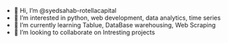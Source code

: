 - 👋 Hi, I’m @syedsahab-rotellacapital
- 👀 I’m interested in python, web development, data analytics, time series
- 🌱 I’m currently learning Tablue, DataBase warehousing, Web Scraping
- 💞️ I’m looking to collaborate on Intresting projects

<!---
syedsahab-rotellacapital/syedsahab-rotellacapital is a ✨ special ✨ repository because its `README.md` (this file) appears on your GitHub profile.
You can click the Preview link to take a look at your changes.
--->
